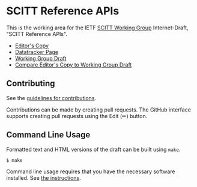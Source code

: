 # SCITT Reference APIs

This is the working area for the IETF [SCITT Working Group](https://datatracker.ietf.org/wg/scitt/documents/) Internet-Draft, "SCITT Reference APIs".

* [Editor's Copy](https://ietf-wg-scitt.github.io/draft-ietf-scitt-scrapi/#go.draft-ietf-scitt-scrapi.html)
* [Datatracker Page](https://datatracker.ietf.org/doc/draft-ietf-scitt-scrapi)
* [Working Group Draft](https://datatracker.ietf.org/doc/html/draft-ietf-scitt-scrapi)
* [Compare Editor's Copy to Working Group Draft](https://ietf-wg-scitt.github.io/draft-ietf-scitt-scrapi/#go.draft-ietf-scitt-scrapi.diff)


## Contributing

See the
[guidelines for contributions](https://github.com/ietf-wg-scitt/draft-ietf-scitt-scrapi/blob/main/CONTRIBUTING.md).

Contributions can be made by creating pull requests.
The GitHub interface supports creating pull requests using the Edit (✏) button.


## Command Line Usage

Formatted text and HTML versions of the draft can be built using `make`.

```sh
$ make
```

Command line usage requires that you have the necessary software installed.  See
[the instructions](https://github.com/martinthomson/i-d-template/blob/main/doc/SETUP.md).

